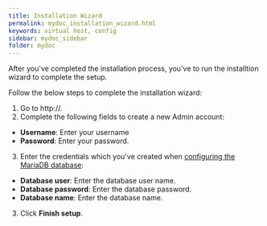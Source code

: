 ```yaml
---
title: Installation Wizard
permalink: mydoc_installation_wizard.html
keywords: virtual host, config
sidebar: mydoc_sidebar
folder: mydoc
---
```



After you've completed the installation process, you've to run the installtion wizard to complete the setup.

Follow the below steps to complete the installation wizard:

1. Go to http://<your-owncloud-domain>.
2. Complete the following fields to create a new Admin account:
* **Username**: Enter your username
* **Password**: Enter your password.
3. Enter the credentials which you've created when [configuring the MariaDB database](mydoc_configure_database.html):
* **Database user**: Enter the database user name.
* **Database password**: Enter the database password.
* **Database name**: Enter the database name.
3. Click **Finish setup**.